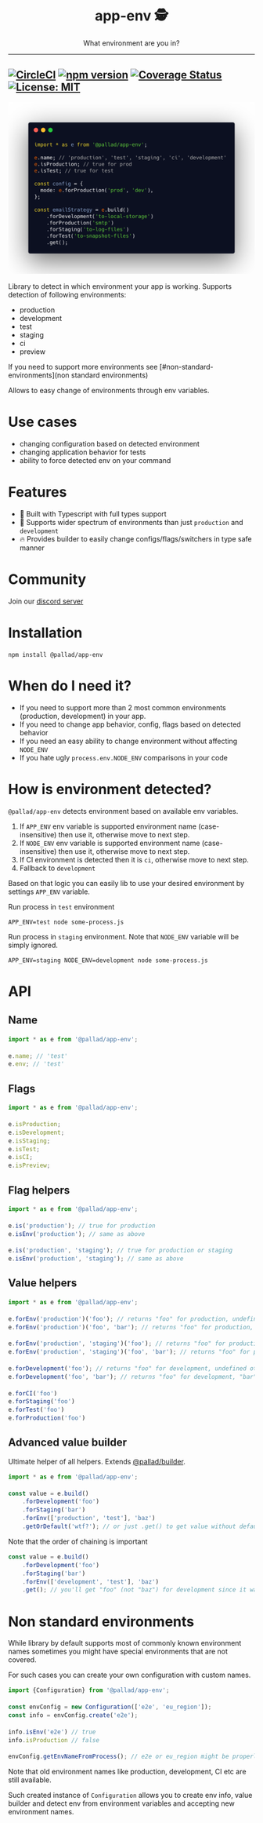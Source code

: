 <div align="center">
	<h1>app-env 🕵️</h1>
	<p>What environment are you in?</p>
</div>

---
[![CircleCI](https://circleci.com/gh/pallad-ts/app-env/tree/master.svg?style=svg)](https://circleci.com/gh/pallad-ts/app-env/tree/master)
[![npm version](https://badge.fury.io/js/@pallad%2Fapp-env.svg)](https://badge.fury.io/js/@pallad%2Fapp-env)
[![Coverage Status](https://coveralls.io/repos/github/pallad-ts/app-env/badge.svg?branch=master)](https://coveralls.io/github/pallad-ts/app-env?branch=master)
[![License: MIT](https://img.shields.io/badge/License-MIT-green.svg)](https://opensource.org/licenses/MIT)
---

![Example code](./assets/intro.png)

Library to detect in which environment your app is working. Supports detection of following environments:

- production
- development
- test
- staging
- ci
- preview

If you need to support more environments see [#non-standard-environments](non standard environments)

Allows to easy change of environments through env variables.

# Use cases

* changing configuration based on detected environment
* changing application behavior for tests
* ability to force detected env on your command

# Features

* 👷 Built with Typescript with full types support
* 📝 Supports wider spectrum of environments than just `production` and `development`
* 🔥 Provides builder to easily change configs/flags/switchers in type safe manner

# Community

Join our [discord server](https://discord.gg/ZV4SwufSjT)

# Installation

```shell
npm install @pallad/app-env
```

# When do I need it?

* If you need to support more than 2 most common environments (production, development) in your app.
* If you need to change app behavior, config, flags based on detected behavior
* If you need an easy ability to change environment without affecting `NODE_ENV`
* If you hate ugly `process.env.NODE_ENV` comparisons in your code

# How is environment detected?

`@pallad/app-env` detects environment based on available env variables.

1. If `APP_ENV` env variable is supported environment name (case-insensitive) then use it, otherwise move to next step.
2. If `NODE_ENV` env variable is supported environment name (case-insensitive) then use it, otherwise move to next step.
3. If CI environment is detected then it is `ci`, otherwise move to next step.
4. Fallback to `development`

Based on that logic you can easily lib to use your desired environment by settings `APP_ENV` variable.

Run process in `test` environment

```shell
APP_ENV=test node some-process.js
```

Run process in `staging` environment. Note that `NODE_ENV` variable will be simply ignored.

```shell
APP_ENV=staging NODE_ENV=development node some-process.js
```

# API

## Name

```typescript
import * as e from '@pallad/app-env';

e.name; // 'test'
e.env; // 'test'
```

## Flags

```typescript
import * as e from '@pallad/app-env';

e.isProduction;
e.isDevelopment;
e.isStaging;
e.isTest;
e.isCI;
e.isPreview;
```

## Flag helpers

```typescript
import * as e from '@pallad/app-env';

e.is('production'); // true for production
e.isEnv('production'); // same as above

e.is('production', 'staging'); // true for production or staging
e.isEnv('production', 'staging'); // same as above
```

## Value helpers

```typescript
import * as e from '@pallad/app-env';

e.forEnv('production')('foo'); // returns "foo" for production, undefined otherwise
e.forEnv('production')('foo', 'bar'); // returns "foo" for production, "bar" otherwise

e.forEnv('production', 'staging')('foo'); // returns "foo" for production or staging, undefined otherwise
e.forEnv('production', 'staging')('foo', 'bar'); // returns "foo" for production or staging, "bar" otherwise

e.forDevelopment('foo'); // returns "foo" for development, undefined otherwise
e.forDevelopment('foo', 'bar'); // returns "foo" for development, "bar" otherwise

e.forCI('foo')
e.forStaging('foo')
e.forTest('foo')
e.forProduction('foo')
```

## Advanced value builder

Ultimate helper of all helpers. Extends [@pallad/builder](https://github.com/pallad-ts/builder).

```typescript
import * as e from '@pallad/app-env';

const value = e.build()
	.forDevelopment('foo')
	.forStaging('bar')
	.forEnv(['production', 'test'], 'baz')
	.getOrDefault('wtf?'); // or just .get() to get value without default
```

Note that the order of chaining is important

```typescript
const value = e.build()
	.forDevelopment('foo')
	.forStaging('bar')
	.forEnv(['development', 'test'], 'baz')
	.get(); // you'll get "foo" (not "baz") for development since it was first evaluated rule
```

# Non standard environments

While library by default supports most of commonly known environment names sometimes you might have special environments
that are not covered.

For such cases you can create your own configuration with custom names.

```typescript
import {Configuration} from '@pallad/app-env';

const envConfig = new Configuration(['e2e', 'eu_region']);
const info = envConfig.create('e2e');

info.isEnv('e2e') // true
info.isProduction // false

envConfig.getEnvNameFromProcess(); // e2e or eu_region might be properly detected
```

Note that old environment names like production, development, CI etc are still available.

Such created instance of `Configuration` allows you to create env info, value builder and detect env from environment
variables and accepting new environment names.
